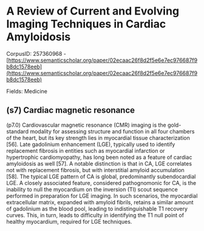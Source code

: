 # A Review of Current and Evolving Imaging Techniques in Cardiac Amyloidosis

CorpusID: 257360968 - [https://www.semanticscholar.org/paper/02ecaac26f8d2f5e6e7ec976687f9b8dc1578eeb](https://www.semanticscholar.org/paper/02ecaac26f8d2f5e6e7ec976687f9b8dc1578eeb)

Fields: Medicine

## (s7) Cardiac magnetic resonance
(p7.0) Cardiovascular magnetic resonance (CMR) imaging is the gold-standard modality for assessing structure and function in all four chambers of the heart, but its key strength lies in myocardial tissue characterization [56]. Late gadolinium enhancement (LGE), typically used to identify replacement fibrosis in entities such as myocardial infarction or hypertrophic cardiomyopathy, has long been noted as a feature of cardiac amyloidosis as well [57]. A notable distinction is that in CA, LGE correlates not with replacement fibrosis, but with interstitial amyloid accumulation [58]. The typical LGE pattern of CA is global, predominantly subendocardial LGE. A closely associated feature, considered pathognomonic for CA, is the inability to null the myocardium on the inversion (TI) scout sequence performed in preparation for LGE imaging. In such scenarios, the myocardial extracellular matrix, expanded with amyloid fibrils, retains a similar amount of gadolinium as the blood pool, leading to indistinguishable T1 recovery curves. This, in turn, leads to difficulty in identifying the T1 null point of healthy myocardium, required for LGE techniques.
